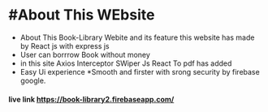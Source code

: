 # #About This WEbsite
* About This Book-Library Webite and its feature
  this website has made by React js with express js
*  User can borrrow Book without money 
* in this site Axios Interceptor SWiper Js React To pdf has added
* Easy Ui experience 
*Smooth and firster with srong security by firebase google.
 
#### live link  https://book-library2.firebaseapp.com/